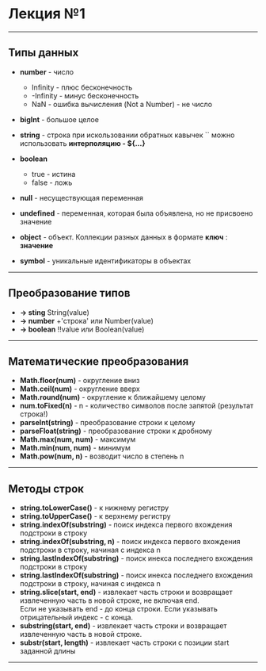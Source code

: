 # Лекция №1

---

## Типы данных

* **number** - число
    - Infinity - плюс бесконечность
    - -Infinity - минус бесконечность
    - NaN - ошибка вычисления (Not a Number) - не число

* **bigInt**  - большое целое
* **string** - строка при искользовании обратных кавычек `` можно использовать **интерполяцию - ${...}**
* **boolean**
    * true - истина
    * false - ложь
* **null** - несуществующая переменная
* **undefined** - переменная, которая была объявлена, но не присвоено значение
* **object** - объект. Коллекции разных данных в формате **ключ** : **значение**
* **symbol** - уникальные идентификаторы в объектах

---

## Преобразование типов

* **-> sting** String(value)  
* **-> number** +'строка' или Number(value)
* **-> boolean** !!value или Boolean(value)

---

## Математические преобразования
* **Math.floor(num)** - округление вниз  
* **Math.ceil(num)** - округление вверх  
* **Math.round(num)** - округление к ближайшему целому  
* **num.toFixed(n)** - n - количество символов после запятой (результат строка!)  
* **parseInt(string)** - преобразование строки к целому  
* **parseFloat(string)** - преобразование строки к дробному  
* **Math.max(num, num)** - максимум  
* **Math.min(num, num)** - минимум  
* **Math.pow(num, n)** - возводит число в степень n

---

## Методы строк
* **string.toLowerCase()** - к нижнему регистру   
* **string.toUpperCase()** - к верхнему регистру
* **string.indexOf(substring)** - поиск индекса первого вхождения подстроки в строку
* **string.indexOf(substring, n)** - поиск индекса первого вхождения подстроки в строку, начиная с индекса n
* **string.lastIndexOf(substring)** - поиск инекса последнего вхождения подстроки в строку
* **string.lastIndexOf(substring)** - поиск инекса последнего вхождения подстроки в строку, начиная с индекса n
* **string.slice(start, end)** - извлекает часть строки и возвращает извлеченную часть в новой строке, не включая end.  
 Если не указывать end - до конца строки. Если указывать отрицательный индекс - с конца.
* **substring(start, end)** - извлекает часть строки и возвращает извлеченную часть в новой строке.
* **substr(start, length)** - извлекает часть строки с позиции start заданной длины

---